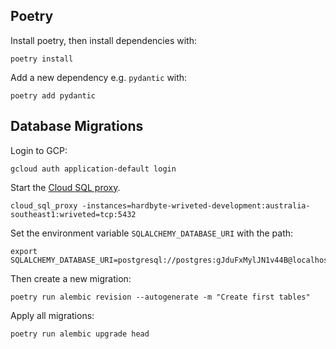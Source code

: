 
## Poetry

Install poetry, then install dependencies with:

```shell
poetry install
```

Add a new dependency e.g. `pydantic` with:

```shell
poetry add pydantic
```


## Database Migrations

Login to GCP:

```shell
gcloud auth application-default login
```

Start the [Cloud SQL proxy](https://cloud.google.com/sql/docs/postgres/quickstart-proxy-test?authuser=1).

```shell
cloud_sql_proxy -instances=hardbyte-wriveted-development:australia-southeast1:wriveted=tcp:5432
```

Set the environment variable `SQLALCHEMY_DATABASE_URI` with the path:

```
export SQLALCHEMY_DATABASE_URI=postgresql://postgres:gJduFxMylJN1v44B@localhost/postgres
```

Then create a new migration:

```shell
poetry run alembic revision --autogenerate -m "Create first tables"
```

Apply all migrations:

```shell
poetry run alembic upgrade head
```
